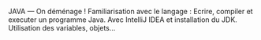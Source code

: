JAVA — On déménage !
Familiarisation avec le langage :
Ecrire, compiler et executer un programme Java. Avec IntelliJ IDEA et installation du JDK. 
Utilisation des variables, objets...
